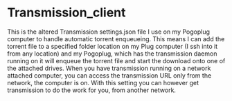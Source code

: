 Transmission_client
===================

This is the altered Transmission settings.json file I use on my Pogoplug computer to handle automatic torrent enqueueing. This means I can add the torrent file to a specified folder location on my Plug computer (I ssh into it from any location) and my Pogoplug, which has the transmission daemon running on it will enqueue the torrent file and start the download onto one of the attached drives. When you have transmission running on a network attached computer, you can access the transmission URL only from the network, the computer is on. With this setting you can however get transmission to do the work for you, from another network.
